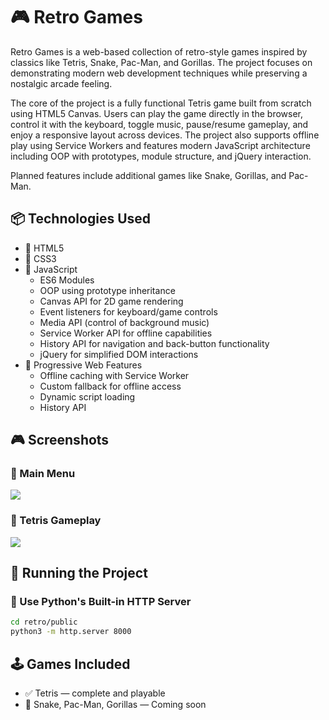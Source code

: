 <h1>🎮 Retro Games</h1>
Retro Games is a web-based collection of retro-style games inspired by classics like Tetris, Snake, Pac-Man, and Gorillas. The project focuses on demonstrating modern web development techniques while preserving a nostalgic arcade feeling.

The core of the project is a fully functional Tetris game built from scratch using HTML5 Canvas. Users can play the game directly in the browser, control it with the keyboard, toggle music, pause/resume gameplay, and enjoy a responsive layout across devices. The project also supports offline play using Service Workers and features modern JavaScript architecture including OOP with prototypes, module structure, and jQuery interaction.

Planned features include additional games like Snake, Gorillas, and Pac-Man.
<h2>📦 Technologies Used</h2>

- 🔧 HTML5
- 🎨 CSS3
- 🧠 JavaScript
  - ES6 Modules
  - OOP using prototype inheritance
  - Canvas API for 2D game rendering
  - Event listeners for keyboard/game controls
  - Media API (control of background music)
  - Service Worker API for offline capabilities
  - History API for navigation and back-button functionality
  - jQuery for simplified DOM interactions
- 📁 Progressive Web Features
  - Offline caching with Service Worker
  - Custom fallback for offline access
  - Dynamic script loading
  - History API
  
<h2>🎮 Screenshots</h2>

### 🏁 Main Menu
<img src="https://github.com/user-attachments/assets/6d79ce21-8209-490d-a56d-7d3b7f2e6431" />

### 🧱 Tetris Gameplay  
<img src="https://github.com/user-attachments/assets/224fb350-8524-45bb-bd54-82df935db537" />

## 🚀 Running the Project

### 🐍 Use Python's Built-in HTTP Server

```bash
cd retro/public
python3 -m http.server 8000
```

<h2>🕹 Games Included</h2>

- ✅ Tetris — complete and playable
- 🚧 Snake, Pac-Man, Gorillas — Coming soon
